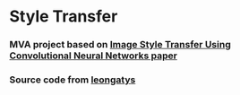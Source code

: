 # Style Transfer
### MVA project based on [Image Style Transfer Using Convolutional Neural Networks paper](https://zpascal.net/cvpr2016/Gatys_Image_Style_Transfer_CVPR_2016_paper.pdf)
### Source code from [leongatys](https://github.com/leongatys/PytorchNeuralStyleTransfer)

